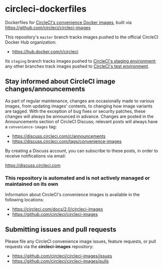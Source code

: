 # circleci-dockerfiles
Dockerfiles for [CircleCI's convenience Docker images](https://hub.docker.com/r/circleci), built via https://github.com/circleci/circleci-images

This repository's `master` branch tracks images pushed to the official CircleCI Docker Hub organization:

- https://hub.docker.com/r/circleci

Its `staging` branch tracks images pushed to [CircleCI's staging environment](https://hub.docker.com/r/ccistaging); any other branches track images pushed to [CircleCI's test environment](https://hub.docker.com/r/ccitest).

## Stay informed about CircleCI image changes/announcements
As part of regular maintenance, changes are occasionally made to various images, from updating images' contents, to changing how image variants are tagged. With the exception of bug fixes or security patches, these changes will always be announced in advance. Changes are posted in the Announcements section of CircleCI Discuss; relevant posts will always have a `convenience-images` tag:

- https://discuss.circleci.com/c/announcements
- https://discuss.circleci.com/tags/convenience-images

By creating a Discuss account, you can subscribe to these posts, in order to receive notifications via email:

https://discuss.circleci.com

### This repository is automated and is not actively managed or maintained on its own
Information about CircleCI's convenience images is available in the following locations:

- https://circleci.com/docs/2.0/circleci-images
- https://github.com/circleci/circleci-images

## Submitting issues and pull requests
Please file any CircleCI convenience image issues, feature requests, or pull requests via the **circleci-images** repository:

- https://github.com/circleci/circleci-images/issues
- https://github.com/circleci/circleci-images/pulls
